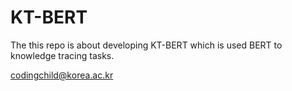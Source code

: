 # KT-BERT

The this repo is about developing KT-BERT which is used BERT to knowledge tracing tasks.

codingchild@korea.ac.kr
